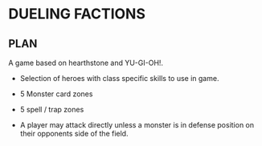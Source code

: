 DUELING FACTIONS
================

PLAN
----
A game based on hearthstone and YU-GI-OH!. 

* Selection of heroes with class specific skills to use in game.
* 5 Monster card zones
* 5 spell / trap zones

* A player may attack directly unless a monster is in defense position on their opponents side of the field. 

